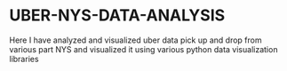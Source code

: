 # UBER-NYS-DATA-ANALYSIS
Here I have analyzed and visualized uber data  pick up and drop from various part NYS and visualized it using various python data visualization libraries   
